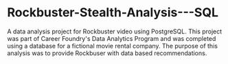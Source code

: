 # Rockbuster-Stealth-Analysis---SQL
A data analysis project for Rockbuster video using PostgreSQL. This project was part of Career Foundry's Data Analytics Program and was completed using a database for a fictional movie rental company. The purpose of this analysis was to provide Rockbuser with data based recommendations.
